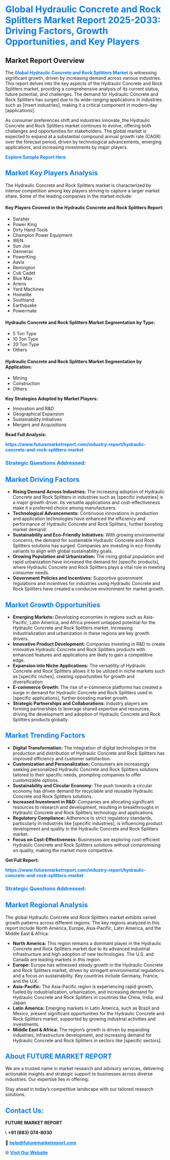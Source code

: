 <h1 style="color: #007BFF;">Global Hydraulic Concrete and Rock Splitters Market Report 2025-2033: Driving Factors, Growth Opportunities, and Key Players</h1>

<section id="overview">
<h2>Market Report Overview</h2>
<p>The <a href="https://www.futuremarketreport.com/industry-report/hydraulic-concrete-and-rock-splitters-market" style="color: #007BFF; text-decoration: none;"><strong>Global Hydraulic Concrete and Rock Splitters Market</strong></a> is witnessing significant growth, driven by increasing demand across various industries. This report delves into the key aspects of the Hydraulic Concrete and Rock Splitters market, providing a comprehensive analysis of its current status, future potential, and challenges. The demand for Hydraulic Concrete and Rock Splitters has surged due to its wide-ranging applications in industries such as [insert industries], making it a critical component in modern-day [applications].</p>
<p>As consumer preferences shift and industries innovate, the Hydraulic Concrete and Rock Splitters market continues to evolve, offering both challenges and opportunities for stakeholders. The global market is expected to expand at a substantial compound annual growth rate (CAGR) over the forecast period, driven by technological advancements, emerging applications, and increasing investments by major players.</p>
</section>

<section id="overview">
<p><a href="https://www.futuremarketreport.com/request-sample/reportId=33063" style="color: #007BFF; text-decoration: none;"><strong>Explore Sample Report Here</strong></a></p>
</section>

<section id="key-players">
<h2 style="color: #007BFF;">Market Key Players Analysis</h2>
<p>The Hydraulic Concrete and Rock Splitters market is characterized by intense competition among key players striving to capture a larger market share. Some of the leading companies in the market include:</p>
<h4>Key Players Covered in the Hydraulic Concrete and Rock Splitters Report:</h4>
<ul><li>Swisher</li><li>Power King</li><li>Dirty Hand Tools</li><li>Champion Power Equipment</li><li>WEN</li><li>Sun Joe</li><li>Gennerac</li><li>PowerKing</li><li>Aavix</li><li>Remington</li><li>Cub Cadet</li><li>Blue Max</li><li>Ariens</li><li>Yard Machines</li><li>Homelite</li><li>Southland</li><li>Earthquake</li><li>Powermate</li></ul>
<h4>Hydraulic Concrete and Rock Splitters Market Segmentation by Type:</h4>
<ul><li>5 Ton Type</li><li>10 Ton Type</li><li>20 Ton Type</li><li>Others</li></ul>

<h4>Hydraulic Concrete and Rock Splitters Market Segmentation by Application:</h4>
<ul><li>Mining</li><li>Construction</li><li>Others</li></ul>
<p><strong>Key Strategies Adopted by Market Players:</strong></p>
<ul>
<li>Innovation and R&D</li>
<li>Geographical Expansion</li>
<li>Sustainability Initiatives</li>
<li>Mergers and Acquisitions</li>
</ul>
</section>

<section>
<p><strong>Read Full Analysis: </strong></p><a href="https://www.futuremarketreport.com/industry-report/hydraulic-concrete-and-rock-splitters-market" style="color: #007BFF; text-decoration: none;"><strong>https://www.futuremarketreport.com/industry-report/hydraulic-concrete-and-rock-splitters-market</strong></a>
<h3 style="color: #007BFF;">Strategic Questions Addressed:</h3>
</section>

<section id="driving-factors">
<h2 style="color: #007BFF;">Market Driving Factors</h2>
<ul>
<li><strong>Rising Demand Across Industries:</strong> The increasing adoption of Hydraulic Concrete and Rock Splitters in industries such as [specific industries] is a major growth driver. Its versatile applications and cost-effectiveness make it a preferred choice among manufacturers.</li>
<li><strong>Technological Advancements:</strong> Continuous innovations in production and application technologies have enhanced the efficiency and performance of Hydraulic Concrete and Rock Splitters, further boosting market demand.</li>
<li><strong>Sustainability and Eco-Friendly Initiatives:</strong> With growing environmental concerns, the demand for sustainable Hydraulic Concrete and Rock Splitters solutions has surged. Companies are investing in eco-friendly variants to align with global sustainability goals.</li>
<li><strong>Growing Population and Urbanization:</strong> The rising global population and rapid urbanization have increased the demand for [specific products], where Hydraulic Concrete and Rock Splitters plays a vital role in meeting consumer needs.</li>
<li><strong>Government Policies and Incentives:</strong> Supportive government regulations and incentives for industries using Hydraulic Concrete and Rock Splitters have created a conducive environment for market growth.</li>
</ul>
</section>

<section id="growth-opportunities">
<h2 style="color: #007BFF;">Market Growth Opportunities</h2>
<ul>
<li><strong>Emerging Markets:</strong> Developing economies in regions such as Asia-Pacific, Latin America, and Africa present untapped potential for the Hydraulic Concrete and Rock Splitters market. Increasing industrialization and urbanization in these regions are key growth drivers.</li>
<li><strong>Innovative Product Development:</strong> Companies investing in R&D to create innovative Hydraulic Concrete and Rock Splitters products with enhanced features and applications are likely to gain a competitive edge.</li>
<li><strong>Expansion into Niche Applications:</strong> The versatility of Hydraulic Concrete and Rock Splitters allows it to be utilized in niche markets such as [specific niches], creating opportunities for growth and diversification.</li>
<li><strong>E-commerce Growth:</strong> The rise of e-commerce platforms has created a surge in demand for Hydraulic Concrete and Rock Splitters used in [specific applications], further boosting market growth.</li>
<li><strong>Strategic Partnerships and Collaborations:</strong> Industry players are forming partnerships to leverage shared expertise and resources, driving the development and adoption of Hydraulic Concrete and Rock Splitters products globally.</li>
</ul>
</section>

<section id="trending-factors">
<h2 style="color: #007BFF;">Market Trending Factors</h2>
<ul>
<li><strong>Digital Transformation:</strong> The integration of digital technologies in the production and distribution of Hydraulic Concrete and Rock Splitters has improved efficiency and customer satisfaction.</li>
<li><strong>Customization and Personalization:</strong> Consumers are increasingly seeking personalized Hydraulic Concrete and Rock Splitters solutions tailored to their specific needs, prompting companies to offer customizable options.</li>
<li><strong>Sustainability and Circular Economy:</strong> The push towards a circular economy has driven demand for recyclable and reusable Hydraulic Concrete and Rock Splitters solutions.</li>
<li><strong>Increased Investment in R&D:</strong> Companies are allocating significant resources to research and development, resulting in breakthroughs in Hydraulic Concrete and Rock Splitters technology and applications.</li>
<li><strong>Regulatory Compliance:</strong> Adherence to strict regulatory standards, particularly in industries like [specific industries], is influencing product development and quality in the Hydraulic Concrete and Rock Splitters market.</li>
<li><strong>Focus on Cost-Effectiveness:</strong> Businesses are exploring cost-efficient Hydraulic Concrete and Rock Splitters solutions without compromising on quality, making the market more competitive.</li>
</ul>
</section>

<section>
<p><strong>Get Full Report: </strong></p><a href="https://www.futuremarketreport.com/industry-report/hydraulic-concrete-and-rock-splitters-market" style="color: #007BFF; text-decoration: none;"><strong>https://www.futuremarketreport.com/industry-report/hydraulic-concrete-and-rock-splitters-market</strong></a>
<h3 style="color: #007BFF;">Strategic Questions Addressed:</h3>
</section>


<section id="regional-analysis">
<h2 style="color: #007BFF;">Market Regional Analysis</h2>
<p>The global Hydraulic Concrete and Rock Splitters market exhibits varied growth patterns across different regions. The key regions analyzed in this report include North America, Europe, Asia-Pacific, Latin America, and the Middle East & Africa:</p>
<ul>
<li><strong>North America:</strong> This region remains a dominant player in the Hydraulic Concrete and Rock Splitters market due to its advanced industrial infrastructure and high adoption of new technologies. The U.S. and Canada are leading markets in this region.</li>
<li><strong>Europe:</strong> Europe has witnessed steady growth in the Hydraulic Concrete and Rock Splitters market, driven by stringent environmental regulations and a focus on sustainability. Key countries include Germany, France, and the U.K.</li>
<li><strong>Asia-Pacific:</strong> The Asia-Pacific region is experiencing rapid growth, fueled by industrialization, urbanization, and increasing demand for Hydraulic Concrete and Rock Splitters in countries like China, India, and Japan.</li>
<li><strong>Latin America:</strong> Emerging markets in Latin America, such as Brazil and Mexico, present significant opportunities for the Hydraulic Concrete and Rock Splitters market, supported by growing industrial activities and investments.</li>
<li><strong>Middle East & Africa:</strong> The region’s growth is driven by expanding industries, infrastructure development, and increasing demand for Hydraulic Concrete and Rock Splitters in sectors like [specific sectors].</li>
</ul>
</section>

<footer>
<h2 style="color: #007BFF;">About FUTURE MARKET REPORT</h2>
<p>We are a trusted name in market research and advisory services, delivering actionable insights and strategic support to businesses across diverse industries. Our expertise lies in offering:</p>

<p>Stay ahead in today’s competitive landscape with our tailored research solutions.</p>

<h2 style="color: #007BFF;">Contact Us:</h2>
<p><strong>FUTURE MARKET REPORT</strong></p>
<p>📞 <strong>+91 (883) 074-8030</strong></p>
<p>📧 <strong><a href="mailto:help@futuremarketreport.com" style="color: #007BFF;">help@futuremarketreport.com</a></strong></p>
<p>🌐 <strong><a href="https://www.futuremarketreport.com/" style="color: #007BFF;">Visit Our Website</a></strong></p>
</footer>